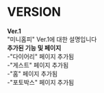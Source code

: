 <!DOCTYPE html>
<html lang="ko">
<head>
    <meta charset="UTF-8">
    <meta name="viewport" content="width=device-width, initial-scale=1.0">
</head>
<body>
    <h1>VERSION</h1>
    <strong>Ver.1</strong>
 <br><a>"미니홈피" Ver.1에 대한 설명입니다</a>
<br><strong>추가된 기능 및 페이지</strong>
<br>-"다이어리" 페이지 추가됨
<br>-"게스트" 페이지 추가됨
<br>-"홈" 페이지 추가됨
<br>-"포토박스" 페이지 추가됨
</body>
</html>
